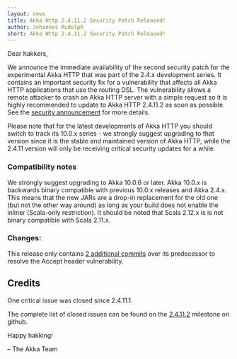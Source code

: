 ```yaml
---
layout: news
title: Akka Http 2.4.11.2 Security Patch Released!
author: Johannes Rudolph
short: Akka Http 2.4.11.2 Security Patch Released!
---
```


Dear hakkers,

We announce the immediate availability of the second security patch for the experimental Akka HTTP that was part of the
2.4.x development series. It contains an important security fix for a vulnerability that affects all Akka HTTP
applications that use the routing DSL. The vulnerability allows a remote attacker to crash an Akka HTTP server with a
simple request so it is highly recommended to update to Akka HTTP 2.4.11.2 as soon as possible.
See the [security announcement](http://doc.akka.io/docs/akka-http/10.0.6/security/2017-05-03-illegal-media-range-in-accept-header-causes-stackoverflowerror.html)
for more details.

Please note that for the latest developments of Akka HTTP you should switch to track its 10.0.x series - we strongly
suggest upgrading to that version since it is the stable and maintained version of Akka HTTP, while the 2.4.11 version
will only be receiving critical security updates for a while.

### Compatibility notes

We strongly suggest upgrading to Akka 10.0.6 or later. Akka 10.0.x is backwards binary compatible with previous 10.0.x
releases and Akka 2.4.x. This means that the new JARs are a drop-in replacement for the old one (but not the other
way around) as long as your build does not enable the inliner (Scala-only restriction). It should be noted that Scala
2.12.x is is not binary compatible with Scala 2.11.x.

### Changes:

This release only contains [2 additional commits](https://github.com/akka/akka/pull/22835) over its predecessor
to resolve the Accept header vulnerability.

## Credits

One critical issue was closed since 2.4.11.1.

The complete list of closed issues can be found on the [2.4.11.2](https://github.com/akka/akka/milestone/113?closed=1)
milestone on github.

Happy hakking!

– The Akka Team